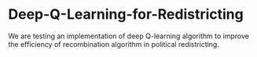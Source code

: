 # Deep-Q-Learning-for-Redistricting
We are testing an implementation of deep Q-learning algorithm to improve the efficiency of recombination algorithm in political redistricting.
